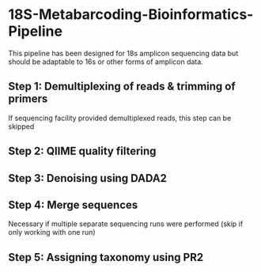 # 18S-Metabarcoding-Bioinformatics-Pipeline

This pipeline has been designed for 18s amplicon sequencing data but should be adaptable to 16s or other forms of amplicon data.

## Step 1: Demultiplexing of reads & trimming of primers 
If sequencing facility provided demultiplexed reads, this step can be skipped

## Step 2: QIIME quality filtering

## Step 3: Denoising using DADA2

## Step 4: Merge sequences 
Necessary if multiple separate sequencing runs were performed (skip if only working with one run)

## Step 5: Assigning taxonomy using PR2
